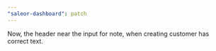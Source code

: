 ```yaml
---
"saleor-dashboard": patch
---
```


Now, the header near the input for note, when creating customer has correct text.
